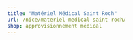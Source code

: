 ```yaml
---
title: "Matériel Médical Saint Roch"
url: /nice/materiel-medical-saint-roch/
shop: approvisionnement médical
---
```

